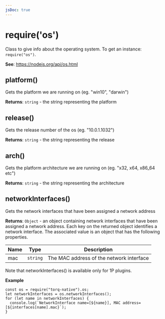 ```yaml
---
jsDoc: true
---
```


<a name="os" id="os"></a>

# require('os')
Class to give info about the operating system. To get an instance: `require("os")`.

**See**: https://nodejs.org/api/os.html  


<a name="os-platform" id="os-platform"></a>

## platform()
Gets the platform we are running on (eg. "win10", "darwin")

**Returns**: `string` - the string representing the platform  


<a name="os-release" id="os-release"></a>

## release()
Gets the release number of the os (eg. "10.0.1.1032")

**Returns**: `string` - the string representing the release  


<a name="os-arch" id="os-arch"></a>

## arch()
Gets the platform architecture we are running on (eg. "x32, x64, x86_64 etc")

**Returns**: `string` - the string representing the architecture  

## networkInterfaces()
Gets the network interfaces that have been assigned a network address

**Returns**: `Object` - an object containing network interfaces that have been assigned a network address. Each key on the returned object identifies a network interface. The associated value is an object that has the following properties.

| Name | Type | Description |
| --- | --- | --- |
| mac | `string` | The MAC address of the network interface |

Note that networkInterfaces() is available only for 1P plugins.

**Example**
```
const os = require("torq-native").os;
let networkInterfaces = os.networkInterfaces();
for (let name in networkInterfaces) {
  console.log(`NetworkInterface name=[${name}], MAC address=[${interfaces[name].mac}`);
}
```
